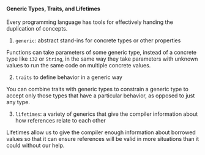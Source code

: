 
#### Generic Types, Traits, and Lifetimes

Every programming language has tools for effectively handing the duplication of concepts.

1. `generic`: abstract stand-ins for concrete types or other properties

Functions can take parameters of some generic type, instead of a concrete type like `i32` or `String`, in the same way they take parameters with unknown values to run the same code on multiple concrete values.

2. `traits` to define behavior in a generic way

You can combine traits with generic types to constrain a generic type to accept only those types that have a particular behavior, as opposed to just any type.

3. `lifetimes`: a variety of generics that give the compiler information about how references relate to each other

Lifetimes allow us to give the compiler enough information about borrowed values so that it can ensure references will be valid in more situations than it could without our help.

